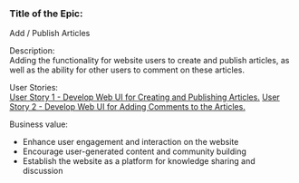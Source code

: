 <h3>Title of the Epic: </h3>
Add / Publish Articles

Description: <br>
Adding the functionality for website users to create and publish articles, as well as the ability for other users to 
comment on these articles.

User Stories:<br>
[User Story 1 - Develop Web UI for Creating and Publishing Articles.](userstories/userstory1_createarticles.md)
[User Story 2 - Develop Web UI for Adding Comments to the Articles.](userstories/userstory2_addcomments.md)

Business value:<br>
* Enhance user engagement and interaction on the website
* Encourage user-generated content and community building
* Establish the website as a platform for knowledge sharing and discussion